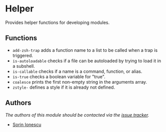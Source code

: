 Helper
======

Provides helper functions for developing modules.

Functions
---------

  - `add-zsh-trap` adds a function name to a list to be called when a trap is
    triggered.
  - `is-autoloadable` checks if a file can be autoloaded by trying to load it
    in a subshell.
  - `is-callable` checks if a name is a command, function, or alias.
  - `is-true` checks a boolean variable for "true".
  - `coalesce` prints the first non-empty string in the arguments array.
  - `zstyle-` defines a style if it is already not defined.

Authors
-------

*The authors of this module should be contacted via the [issue tracker][1].*

  - [Sorin Ionescu](https://github.com/sorin-ionescu)

[1]: https://github.com/sorin-ionescu/prezto/issues

